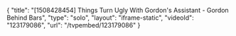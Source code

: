 {
    "title": "[1508428454] Things Turn Ugly With Gordon's Assistant - Gordon Behind Bars",
    "type": "solo",
    "layout": "iframe-static",
    "videoId": "123179086",
    "url": "\/tvpembed\/123179086"
}